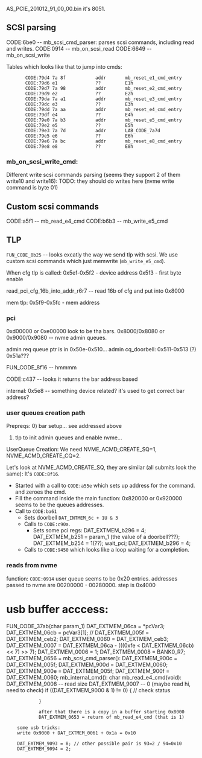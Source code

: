 AS_PCIE_201012_91_00_00.bin
it's 8051.

## SCSI parsing

CODE:6be0 -- mb_scsi_cmd_parser: parses scsi commands, including read and writes.
CODE:0914 -- mb_on_scsi_read
CODE:6649 -- mb_on_scsi_write

Tables which looks like that to jump into cmds:
```
       CODE:79d4 7a 8f           addr       mb_reset_e1_cmd_entry
       CODE:79d6 e1              ??         E1h
       CODE:79d7 7a 98           addr       mb_reset_e2_cmd_entry
       CODE:79d9 e2              ??         E2h
       CODE:79da 7a a1           addr       mb_reset_e3_cmd_entry
       CODE:79dc e3              ??         E3h
       CODE:79dd 7a aa           addr       mb_reset_e4_cmd_entry
       CODE:79df e4              ??         E4h
       CODE:79e0 7a b3           addr       mb_reset_e5_cmd_entry
       CODE:79e2 e5              ??         E5h
       CODE:79e3 7a 7d           addr       LAB_CODE_7a7d
       CODE:79e5 e6              ??         E6h
       CODE:79e6 7a bc           addr       mb_reset_e8_cmd_entry
       CODE:79e8 e8              ??         E8h
```

### mb_on_scsi_write_cmd:

Different write scsi commands parsing (seems they support 2 of them write10 and write16):
TODO: they should do writes here (nvme write command is byte 01)

## Custom scsi commands
CODE:a5f1 -- mb_read_e4_cmd
CODE:b6b3 -- mb_write_e5_cmd

## TLP
`FUN_CODE_8b25` -- looks excatly the way we send tlp with scsi. We use custom scsi commands which just memwrite (`mb_write_e5_cmd`).


When cfg tlp is called:
0x5ef-0x5f2 - device address
0x5f3 - first byte enable

read_pci_cfg_16b_into_addr_r6r7 -- read 16b of cfg and put into 0x8000

mem tlp:
0x5f9-0x5fc - mem address

### pci

0xd00000 or 0xe00000 look to be tha bars.
0x8000/0x8080 or 0x9000/0x9080 -- nvme admin queues.

admin req queue ptr is in 0x50e-0x510...
admin cq_doorbell: 0x511-0x513 (?)
0x51a???

FUN_CODE_8f16 -- hmmmm


CODE:c437 -- looks it returns the bar address based

internal:
0x5e8 -- something device related? it's used to get correct bar address?


### user queues creation path

Prepreqs:
0) bar setup... see addressed above
1) tlp to init admin queues and enable nvme...

UserQueue Creation:
We need NVME_ACMD_CREATE_SQ=1, NVME_ACMD_CREATE_CQ=2.

Let's look at NVME_ACMD_CREATE_SQ, they are similar (all submits look the same):
It's `CODE:8f16`.

* Started with a call to `CODE:a55e` which sets up address for the command. and zeroes the cmd.
* Fill the command inside the main function: 0x820000 or 0x920000 seems to be the queues addresses.
* Call to `CODE:ba61`
    * Sets doorbell `DAT_INTMEM_6c + 1U & 3`
    * Calls to `CODE:c90a`.
        * Sets some pci regs: DAT_EXTMEM_b296 = 4; DAT_EXTMEM_b251 = param_1 (the value of a doorbell???); DAT_EXTMEM_b254 = 1(??); wait_pci; DAT_EXTMEM_b296 = 4;
    * Calls to `CODE:9450` which looks like a loop waiting for a completion.

### reads from nvme
function: `CODE:0914`
user queue seems to be 0x20 entries.
addresses passed to nvme are 00200000 - 00280000. step is 0x4000

# usb buffer acccess:

FUN_CODE_37ab(char param_1)
    DAT_EXTMEM_06ca = *pcVar3;
    DAT_EXTMEM_06cb = pcVar3[1]; //
    DAT_EXTMEM_005f = DAT_EXTMEM_ceb2;
    DAT_EXTMEM_0060 = DAT_EXTMEM_ceb3;
    DAT_EXTMEM_0007 = DAT_EXTMEM_06ca - (((0xfe < DAT_EXTMEM_06cb) << 7) >> 7);
    DAT_EXTMEM_0006 = 1;
    DAT_EXTMEM_0008 = BANK0_R7;
    DAT_EXTMEM_0656 =
    mb_scsi_cmd_parser():
        DAT_EXTMEM_900c = DAT_EXTMEM_005f;
        DAT_EXTMEM_900d = DAT_EXTMEM_0060;
        DAT_EXTMEM_900e = DAT_EXTMEM_005f;
        DAT_EXTMEM_900f = DAT_EXTMEM_0060;
        mb_internal_cmd():
            char mb_read_e4_cmd(void):
                DAT_EXTMEM_9008 -- read size
                DAT_EXTMEM_9007 -- 0 (maybe read hi, need to check)
                if ((DAT_EXTMEM_9000 & 1) != 0) { // check status

                }

                after that there is a copy in a buffer starting 0x8000
                DAT_EXTMEM_0653 = return of mb_read_e4_cmd (that is 1)

        some usb tricks:
        write 0x9000 + DAT_EXTMEM_0061 + 0x1a = 0x10

        DAT_EXTMEM_9093 = 8; // other possible pair is 93=2 / 94=0x10
        DAT_EXTMEM_9094 = 2;
